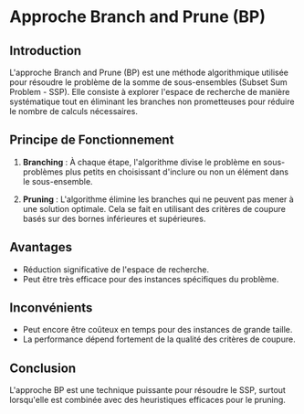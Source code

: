 # Approche Branch and Prune (BP)

## Introduction

L'approche Branch and Prune (BP) est une méthode algorithmique utilisée pour résoudre le problème de la somme de sous-ensembles (Subset Sum Problem - SSP). Elle consiste à explorer l'espace de recherche de manière systématique tout en éliminant les branches non prometteuses pour réduire le nombre de calculs nécessaires.

## Principe de Fonctionnement

1. **Branching** : À chaque étape, l'algorithme divise le problème en sous-problèmes plus petits en choisissant d'inclure ou non un élément dans le sous-ensemble.

2. **Pruning** : L'algorithme élimine les branches qui ne peuvent pas mener à une solution optimale. Cela se fait en utilisant des critères de coupure basés sur des bornes inférieures et supérieures.

## Avantages

- Réduction significative de l'espace de recherche.
- Peut être très efficace pour des instances spécifiques du problème.

## Inconvénients

- Peut encore être coûteux en temps pour des instances de grande taille.
- La performance dépend fortement de la qualité des critères de coupure.

## Conclusion

L'approche BP est une technique puissante pour résoudre le SSP, surtout lorsqu'elle est combinée avec des heuristiques efficaces pour le pruning.

